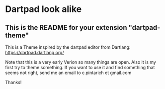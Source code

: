 # Dartpad look alike

## This is the README for your extension "dartpad-theme"

This is a Theme inspired by the dartpad editor from Dartlang:
https://dartpad.dartlang.org/

Note that this is a very early Verion so many things are open.
Also it is my first try to theme something. If you want to use it and find something that seems not right, send me an email to c.pintarich et gmail.com

Thanks!
